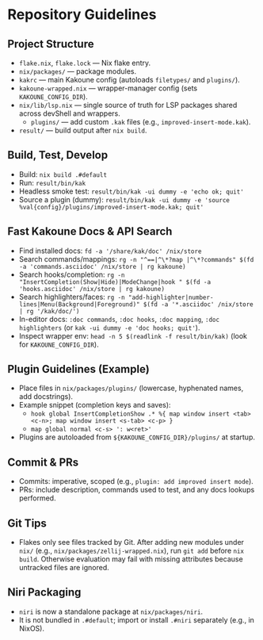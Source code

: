 # Repository Guidelines

## Project Structure

- `flake.nix`, `flake.lock` — Nix flake entry.
- `nix/packages/` — package modules.
- `kakrc` — main Kakoune config (autoloads `filetypes/` and `plugins/`).
- `kakoune-wrapped.nix` — wrapper-manager config (sets `KAKOUNE_CONFIG_DIR`).
- `nix/lib/lsp.nix` — single source of truth for LSP packages shared across
  devShell and wrappers.
  - `plugins/` — add custom `.kak` files (e.g., `improved-insert-mode.kak`).
- `result/` — build output after `nix build`.

## Build, Test, Develop

- Build: `nix build .#default`
- Run: `result/bin/kak`
- Headless smoke test: `result/bin/kak -ui dummy -e 'echo ok; quit'`
- Source a plugin (dummy):
  `result/bin/kak -ui dummy -e 'source %val{config}/plugins/improved-insert-mode.kak; quit'`

## Fast Kakoune Docs & API Search

- Find installed docs: `fd -a '/share/kak/doc' /nix/store`
- Search commands/mappings:
  `rg -n "^==|^\*?map |^\*?commands" $(fd -a 'commands.asciidoc' /nix/store | rg kakoune)`
- Search hooks/completion:
  `rg -n "InsertCompletion(Show|Hide)|ModeChange|hook " $(fd -a 'hooks.asciidoc' /nix/store | rg kakoune)`
- Search highlighters/faces:
  `rg -n "add-highlighter|number-lines|Menu(Background|Foreground)" $(fd -a '*.asciidoc' /nix/store | rg '/kak/doc/')`
- In-editor docs: `:doc commands`, `:doc hooks`, `:doc mapping`,
  `:doc highlighters` (or `kak -ui dummy -e 'doc hooks; quit'`).
- Inspect wrapper env: `head -n 5 $(readlink -f result/bin/kak)` (look for
  `KAKOUNE_CONFIG_DIR`).

## Plugin Guidelines (Example)

- Place files in `nix/packages/plugins/` (lowercase, hyphenated names, add
  docstrings).
- Example snippet (completion keys and saves):
  - `hook global InsertCompletionShow .* %{ map window insert <tab> <c-n>; map window insert <s-tab> <c-p> }`
  - `map global normal <c-s> ': w<ret>'`
- Plugins are autoloaded from `${KAKOUNE_CONFIG_DIR}/plugins/` at startup.

## Commit & PRs

- Commits: imperative, scoped (e.g., `plugin: add improved insert mode`).
- PRs: include description, commands used to test, and any docs lookups
  performed.

## Git Tips

- Flakes only see files tracked by Git. After adding new modules under `nix/`
  (e.g., `nix/packages/zellij-wrapped.nix`), run `git add` before `nix build`.
  Otherwise evaluation may fail with missing attributes because untracked files
  are ignored.

## Niri Packaging

- `niri` is now a standalone package at `nix/packages/niri`.
- It is not bundled in `.#default`; import or install `.#niri` separately (e.g., in NixOS).
